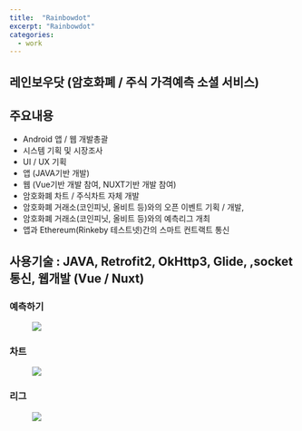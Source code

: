 ```yaml
---
title:  "Rainbowdot"
excerpt: "Rainbowdot"
categories:
  - work
---
```


## 레인보우닷 (암호화폐 / 주식 가격예측 소셜 서비스)
## 주요내용
- Android 앱 / 웹 개발총괄
- 시스템 기획 및 시장조사
- UI / UX 기획
- 앱 (JAVA기반 개발)
- 웹 (Vue기반 개발 참여, NUXT기반 개발 참여)
- 암호화폐 차트 / 주식차트 자체 개발
- 암호화폐 거래소(코인피닛, 올비트 등)와의 오픈 이벤트 기획 / 개발,
- 암호화폐 거래소(코인피닛, 올비트 등)와의 예측리그 개최
- 앱과 Ethereum(Rinkeby 테스트넷)간의 스마트 컨트랙트 통신
## 사용기술 : JAVA, Retrofit2, OkHttp3, Glide, ,socket통신, 웹개발 (Vue / Nuxt)
### 예측하기
<figure>
	<img src="/assets/images/works/rainbowdot_pred.gif">
</figure>

### 차트
<figure>
	<img src="/assets/images/works/rainbowdot_chart.gif">
</figure>

### 리그 
<figure>
	<img src="/assets/images/works/rainbowdot_league.gif">
</figure>
